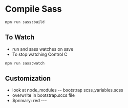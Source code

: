 # Compile Sass

```bash
npm run sass:build
```

## To Watch

* run and sass watches on save
* To stop watching Control C

```bash
npm run sass:watch
```

## Customization

* look at node_modules -- bootstrap scss_variables.scss
* overwrite in bootstrap.sccs file
* $primary: red ---
